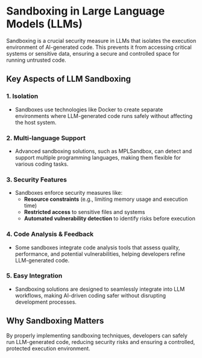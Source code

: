 # Sandboxing in Large Language Models (LLMs)

Sandboxing is a crucial security measure in LLMs that isolates the execution environment of AI-generated code. This prevents it from accessing critical systems or sensitive data, ensuring a secure and controlled space for running untrusted code.

## Key Aspects of LLM Sandboxing

### 1. Isolation
- Sandboxes use technologies like Docker to create separate environments where LLM-generated code runs safely without affecting the host system.

### 2. Multi-language Support
- Advanced sandboxing solutions, such as MPLSandbox, can detect and support multiple programming languages, making them flexible for various coding tasks.

### 3. Security Features
- Sandboxes enforce security measures like:  
  - **Resource constraints** (e.g., limiting memory usage and execution time)  
  - **Restricted access** to sensitive files and systems  
  - **Automated vulnerability detection** to identify risks before execution  

### 4. Code Analysis & Feedback
- Some sandboxes integrate code analysis tools that assess quality, performance, and potential vulnerabilities, helping developers refine LLM-generated code.

### 5. Easy Integration
- Sandboxing solutions are designed to seamlessly integrate into LLM workflows, making AI-driven coding safer without disrupting development processes.

## Why Sandboxing Matters
By properly implementing sandboxing techniques, developers can safely run LLM-generated code, reducing security risks and ensuring a controlled, protected execution environment.